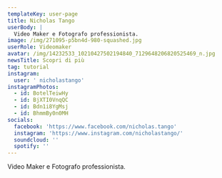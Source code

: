 ```yaml
---
templateKey: user-page
title: Nicholas Tango
userBody: |
  Video Maker e Fotografo professionista. 
image: /img/271095-p5bn4d-980-squashed.jpg
userRole: Videomaker
avatar: /img/14232533_10210427502194840_7129648206820525469_n.jpg
newsTitle: Scopri di più
tag: tutorial
instagram:
  user: ' nicholastango'
instagramPhotos:
  - id: BotelTeiwHy
  - id: BjXTI0VnqQC
  - id: Bdn1i8YgMsj
  - id: BhmmBy0n0MH
socials:
  facebook: 'https://www.facebook.com/nicholas.tango'
  instagram: 'https://www.instagram.com/nicholastango/'
  soundcloud: ''
  spotify: ''
---
```

Video Maker e Fotografo professionista.
